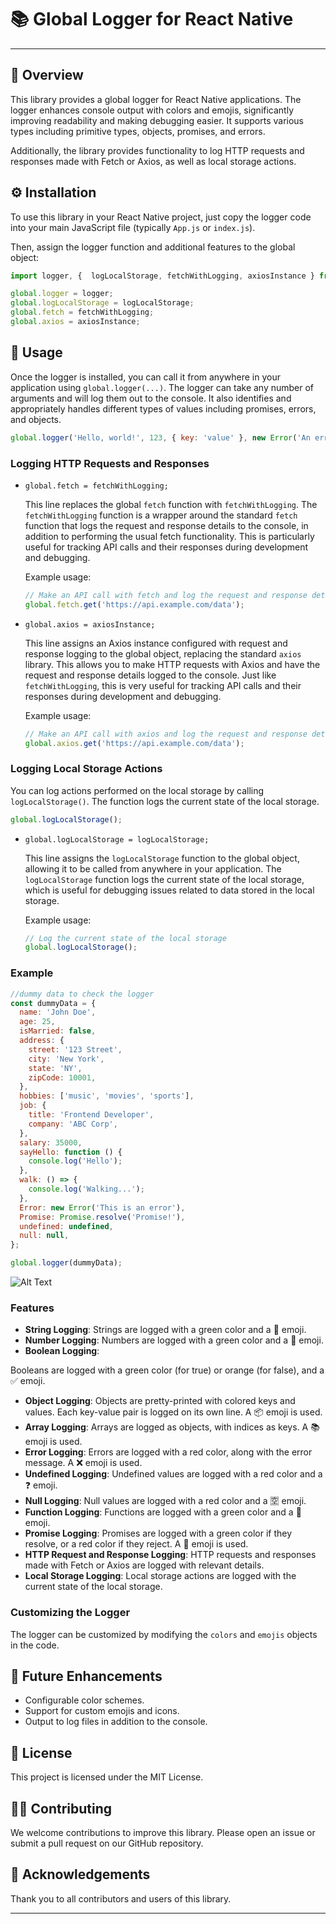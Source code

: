 # 📚 Global Logger for React Native

---

## 🎯 Overview

This library provides a global logger for React Native applications. The logger enhances console output with colors and emojis, significantly improving readability and making debugging easier. It supports various types including primitive types, objects, promises, and errors.

Additionally, the library provides functionality to log HTTP requests and responses made with Fetch or Axios, as well as local storage actions.


## ⚙️ Installation

To use this library in your React Native project, just copy the logger code into your main JavaScript file (typically `App.js` or `index.js`).

Then, assign the logger function and additional features to the global object:

```javascript
import logger, {  logLocalStorage, fetchWithLogging, axiosInstance } from 'react-native-prettify-logger';

global.logger = logger;
global.logLocalStorage = logLocalStorage;
global.fetch = fetchWithLogging;
global.axios = axiosInstance;
```

## 🚀 Usage

Once the logger is installed, you can call it from anywhere in your application using `global.logger(...)`. The logger can take any number of arguments and will log them out to the console. It also identifies and appropriately handles different types of values including promises, errors, and objects.

```javascript
global.logger('Hello, world!', 123, { key: 'value' }, new Error('An error occurred!'), Promise.resolve('Promise result!'));
```

### Logging HTTP Requests and Responses

- `global.fetch = fetchWithLogging;`

  This line replaces the global `fetch` function with `fetchWithLogging`. The `fetchWithLogging` function is a wrapper around the standard `fetch` function that logs the request and response details to the console, in addition to performing the usual fetch functionality. This is particularly useful for tracking API calls and their responses during development and debugging.

  Example usage:
  ```javascript
  // Make an API call with fetch and log the request and response details
  global.fetch.get('https://api.example.com/data');
  ```

- `global.axios = axiosInstance;`

  This line assigns an Axios instance configured with request and response logging to the global object, replacing the standard `axios` library. This allows you to make HTTP requests with Axios and have the request and response details logged to the console. Just like `fetchWithLogging`, this is very useful for tracking API calls and their responses during development and debugging.

  Example usage:
  ```javascript
  // Make an API call with axios and log the request and response details
  global.axios.get('https://api.example.com/data');
  ```

### Logging Local Storage Actions

You can log actions performed on the local storage by calling `logLocalStorage()`. The function logs the current state of the local storage.

```javascript
global.logLocalStorage();
```

- `global.logLocalStorage = logLocalStorage;`

  This line assigns the `logLocalStorage` function to the global object, allowing it to be called from anywhere in your application. The `logLocalStorage` function logs the current state of the local storage, which is useful for debugging issues related to data stored in the local storage.

  Example usage:
  ```javascript
  // Log the current state of the local storage
  global.logLocalStorage();
  ```

### Example 
```javascript
//dummy data to check the logger
const dummyData = {
  name: 'John Doe',
  age: 25,
  isMarried: false,
  address: {
    street: '123 Street',
    city: 'New York',
    state: 'NY',
    zipCode: 10001,
  },
  hobbies: ['music', 'movies', 'sports'],
  job: {
    title: 'Frontend Developer',
    company: 'ABC Corp',
  },
  salary: 35000,
  sayHello: function () {
    console.log('Hello');
  },
  walk: () => {
    console.log('Walking...');
  },
  Error: new Error('This is an error'),
  Promise: Promise.resolve('Promise!'),
  undefined: undefined,
  null: null,
};

global.logger(dummyData);
```

![Alt Text](./example_output.png)

### Features

- **String Logging**: Strings are logged with a green color and a 📄 emoji.
- **Number Logging**: Numbers are logged with a green color and a 🔢 emoji.
- **Boolean Logging**:

 Booleans are logged with a green color (for true) or orange (for false), and a ✅ emoji.
- **Object Logging**: Objects are pretty-printed with colored keys and values. Each key-value pair is logged on its own line. A 📦 emoji is used.
- **Array Logging**: Arrays are logged as objects, with indices as keys. A 📚 emoji is used.
- **Error Logging**: Errors are logged with a red color, along with the error message. A ❌ emoji is used.
- **Undefined Logging**: Undefined values are logged with a red color and a ❓ emoji.
- **Null Logging**: Null values are logged with a red color and a 🈳 emoji.
- **Function Logging**: Functions are logged with a green color and a 🔧 emoji.
- **Promise Logging**: Promises are logged with a green color if they resolve, or a red color if they reject. A 🤝 emoji is used.
- **HTTP Request and Response Logging**: HTTP requests and responses made with Fetch or Axios are logged with relevant details.
- **Local Storage Logging**: Local storage actions are logged with the current state of the local storage.

### Customizing the Logger

The logger can be customized by modifying the `colors` and `emojis` objects in the code.

## 🔮 Future Enhancements

- Configurable color schemes.
- Support for custom emojis and icons.
- Output to log files in addition to the console.

## 📄 License

This project is licensed under the MIT License.

## 🙋‍♂️ Contributing

We welcome contributions to improve this library. Please open an issue or submit a pull request on our GitHub repository.

## 👏 Acknowledgements

Thank you to all contributors and users of this library.

---
